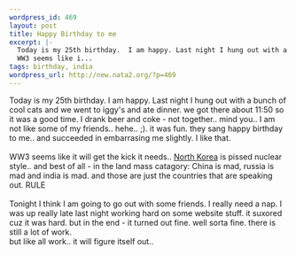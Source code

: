 ```yaml
--- 
wordpress_id: 469
layout: post
title: Happy Birthday to me
excerpt: |-
  Today is my 25th birthday.  I am happy. Last night I hung out with a bunch of cool cats and we went to iggy's and ate dinner. we got there about 11:50 so it was a good time. I drank beer and coke - not together.. mind you.. I am not like some of my friends.. hehe.. ;). it was fun. they sang happy birthday to me.. and succeeded in embarrasing me slightly. I like that. 
  WW3 seems like i...
tags: birthday, india
wordpress_url: http://new.nata2.org/?p=469
---
```

Today is my 25th birthday.  I am happy. Last night I hung out with a bunch of cool cats and we went to iggy's and ate dinner. we got there about 11:50 so it was a good time. I drank beer and coke - not together.. mind you.. I am not like some of my friends.. hehe.. ;). it was fun. they sang happy birthday to me.. and succeeded in embarrasing me slightly. I like that. <br/><br/>
WW3 seems like it will get the kick it needs.. <a href="http://www.news.scotsman.com/index.cfm?id=343442003">North Korea</a> is pissed nuclear style.. and best of all - in the land mass catagory: China is mad, russia is mad and india is mad. and those are just the countries that are speaking out. RULE<br/><br/>Tonight I think I am going to go out with some friends. I really need a nap. I was up really late last night working hard on some website stuff. it suxored cuz it was hard. but in the end - it turned out fine. well sorta fine. there is still a lot of work. <br/>
but like all work.. it will figure itself out.. 
